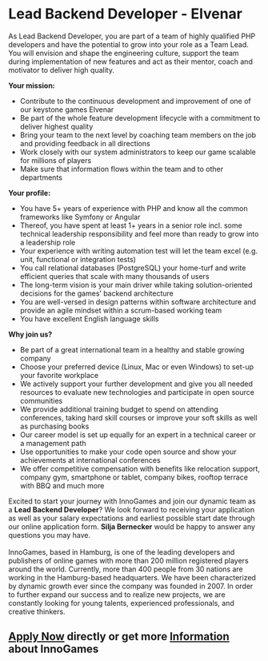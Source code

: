 <h1>Lead Backend Developer - Elvenar</h1>
<p>As Lead Backend Developer, you are part of a team of highly qualified PHP developers and have the potential to grow into your role as a Team Lead. You will envision and shape the engineering culture, support the team during implementation of new features and act as their mentor, coach and motivator to deliver high quality.</p><p><strong>Your mission:</strong></p><ul><li>Contribute to the continuous development and improvement of one of our keystone games Elvenar</li><li>Be part of the whole feature development lifecycle with a commitment to deliver highest quality</li><li>Bring your team to the next level by coaching team members on the job and providing feedback in all directions</li><li>Work closely with our system administrators to keep our game scalable for millions of players</li><li>Make sure that information flows within the team and to other departments</li></ul><p><strong>Your profile:</strong></p><ul><li>You have 5+ years of experience with PHP and know all the common frameworks like Symfony or Angular</li><li>Thereof, you have spent at least 1+ years in a senior role incl. some technical leadership responsibility and feel more than ready to grow into a leadership role</li><li>Your experience with writing automation test will let the team excel (e.g. unit, functional or integration tests)</li><li>You call relational databases (PostgreSQL) your home-turf and write efficient queries that scale with many thousands of users</li><li>The long-term vision is your main driver while taking solution-oriented decisions for the games&rsquo; backend architecture</li><li>You are well-versed in design patterns within software architecture and provide an agile mindset within a scrum-based working team</li><li>You have excellent English language skills</li></ul><p><strong>Why join us?</strong></p><ul><li>Be part of a great international team in a healthy and stable growing company</li><li>Choose your preferred device (Linux, Mac or even Windows) to set-up your favorite workplace</li><li>We actively support your further development and give you all needed resources to evaluate new technologies and participate in open source communities</li><li>We provide additional training budget to spend on attending conferences, taking hard skill courses or improve your soft skills as well as purchasing books</li><li>Our career model is set up equally for an expert in a technical career or a management path</li><li>Use opportunities to make your code open source and show your achievements at international conferences</li><li>We offer competitive compensation with benefits like relocation support, company gym, smartphone or tablet, company bikes, rooftop terrace with BBQ and much more</li></ul><p>Excited to start your journey with InnoGames and join our dynamic team as a <strong>Lead Backend Developer</strong>? We look forward to receiving your application as well as your salary expectations and earliest possible start date through our online application form. <strong>Silja Bernecker</strong> would be happy to answer any questions you may have.<br /><br />InnoGames, based in Hamburg, is one of the leading developers and publishers of online games with more than 200 million registered players around the world. Currently, more than 400 people from 30 nations are working in the Hamburg-based headquarters. We have been characterized by dynamic growth ever since the company was founded in 2007. In order to further expand our success and to realize new projects, we are constantly looking for young talents, experienced professionals, and creative thinkers.</p><p></p><p></p><p></p>

<h2><a href="https://jobs.jobvite.com/careers/innogames/job//oNrA9fwH/apply?__jvst=Job+Board&__jvsd=github_jobs_repo">Apply Now</a> directly or get more <a href="https://www.innogames.com/career/detail/job/lead-backend-developer-elvenar/?s=github_jobs_repo">Information</a> about InnoGames</h2>